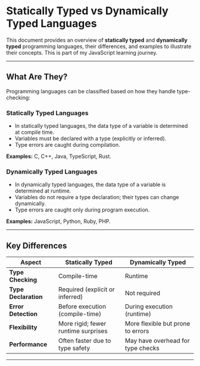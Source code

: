 # Statically Typed vs Dynamically Typed Languages

This document provides an overview of **statically typed** and **dynamically typed** programming languages, their differences, and examples to illustrate their concepts. This is part of my JavaScript learning journey.

---

## What Are They?

Programming languages can be classified based on how they handle type-checking:

### **Statically Typed Languages**
- In statically typed languages, the data type of a variable is determined at compile time.
- Variables must be declared with a type (explicitly or inferred).
- Type errors are caught during compilation.

**Examples:** C, C++, Java, TypeScript, Rust.

### **Dynamically Typed Languages**
- In dynamically typed languages, the data type of a variable is determined at runtime.
- Variables do not require a type declaration; their types can change dynamically.
- Type errors are caught only during program execution.

**Examples:** JavaScript, Python, Ruby, PHP.

---

## Key Differences

| **Aspect**             | **Statically Typed**                  | **Dynamically Typed**           |
|------------------------|--------------------------------------|---------------------------------|
| **Type Checking**      | Compile-time                         | Runtime                         |
| **Type Declaration**   | Required (explicit or inferred)      | Not required                    |
| **Error Detection**    | Before execution (compile-time)      | During execution (runtime)      |
| **Flexibility**        | More rigid; fewer runtime surprises  | More flexible but prone to errors|
| **Performance**        | Often faster due to type safety      | May have overhead for type checks|

---
